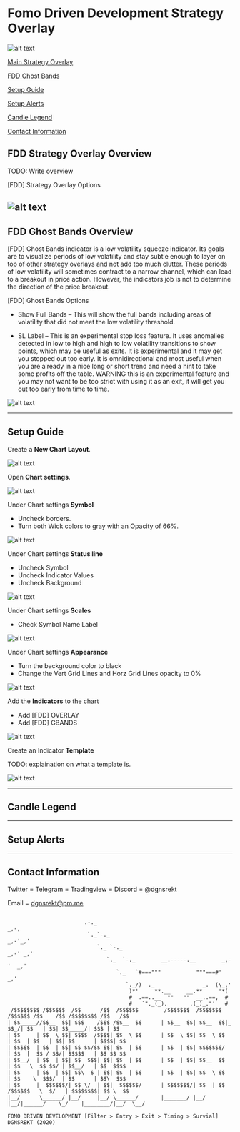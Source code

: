 # Fomo Driven Development Strategy Overlay

![alt text](https://www.tradingview.com/x/nQ6DxTxA/)

[Main Strategy Overlay](#fdd-strategy-overlay-overview)

[FDD Ghost Bands](#fdd-ghost-bands-overview)

[Setup Guide](#setup-guide)

[Setup Alerts](#setup-alerts)

[Candle Legend](#candle-legend)

[Contact Information](#contact-information)


## FDD Strategy Overlay Overview

TODO: Write overview

[FDD] Strategy Overlay Options

![alt text](docs/img/overlay_options.png)
---

## FDD Ghost Bands Overview
[FDD] Ghost Bands indicator is a low volatility squeeze indicator.  Its goals are to visualize periods of low volatility and stay subtle enough to layer on top of other strategy overlays and not add too much clutter.  These periods of low volatility will sometimes contract to a narrow channel, which can lead to a breakout in price action.  However, the indicators job is not to determine the direction of the price breakout.

[FDD] Ghost Bands Options

* Show Full Bands – This will show the full bands including areas of volatility that did not meet the low volatility threshold.

* SL Label – This is an experimental stop loss feature.  It uses anomalies detected in low to high and high to low volatility transitions to show points, which may be useful as exits. It is experimental and it may get you stopped out too early.  It is omnidirectional and most useful when you are already in a nice long or short trend and need a hint to take some profits off the table.  WARNING this is an experimental feature and you may not want to be too strict with using it as an exit, it will get you out too early from time to time.

![alt text](docs/img/ghost_band_options.png)

---
## Setup Guide

Create a **New Chart Layout**.

![alt text](docs/img/new_chart_layout.gif)

Open **Chart settings**.

![alt text](docs/img/open_chart_settings.gif)

Under Chart settings  **Symbol**

* Uncheck borders.
* Turn both Wick colors to gray with an Opacity of 66%.

![alt text](docs/img/chart_settings_symbol.gif)

Under Chart settings **Status line**

* Uncheck Symbol
* Uncheck Indicator Values
* Uncheck Background

![alt text](docs/img/chart_settings_status_line_example.gif)

Under Chart settings **Scales**

* Check Symbol Name Label

![alt text](docs/img/chart_settings_scales_example.gif)

Under Chart settings  **Appearance**

* Turn the background color to black
* Change the Vert Grid Lines and Horz Grid Lines opacity to 0%

![alt text](docs/img/chart_settings_appearance_example.gif)

Add the **Indicators** to the chart

* Add [FDD] OVERLAY
* Add [FDD] GBANDS

![alt text](docs/img/add_scripts.gif)

Create an Indicator **Template**

TODO: explaination on what a template is.

![alt text](docs/img/save_template.gif)


---

## Candle Legend

---

## Setup Alerts

---

## Contact Information

Twitter = Telegram = Tradingview = Discord = @dgnsrekt

Email = dgnsrekt@pm.me

```

                        .-._                                                   _,-,
                         `._`-._                                           _,-'_,'
                            `._ `-._                                   _,-' _,'
                               `._  `-._        __.-----.__        _,-'  _,'
                                  `._   `#==="""           """===#'   _,'
                                     `._/)  ._               _.  (\_,'
                                      )*'     **.__     __.**     '*(
                                      #  .==..__  ""   ""  __..==,  #
                                      #   `"._(_).       .(_)_."'   #
 /$$$$$$$$ /$$$$$$  /$$      /$$  /$$$$$$        /$$$$$$$  /$$$$$$$  /$$$$$$ /$$    /$$ /$$$$$$$$ /$$   /$$
| $$_____//$$__  $$| $$$    /$$$ /$$__  $$      | $$__  $$| $$__  $$|_  $$_/| $$   | $$| $$_____/| $$$ | $$
| $$     | $$  \ $$| $$$$  /$$$$| $$  \ $$      | $$  \ $$| $$  \ $$  | $$  | $$   | $$| $$      | $$$$| $$
| $$$$$  | $$  | $$| $$ $$/$$ $$| $$  | $$      | $$  | $$| $$$$$$$/  | $$  |  $$ / $$/| $$$$$   | $$ $$ $$
| $$__/  | $$  | $$| $$  $$$| $$| $$  | $$      | $$  | $$| $$__  $$  | $$   \  $$ $$/ | $$__/   | $$  $$$$
| $$     | $$  | $$| $$\  $ | $$| $$  | $$      | $$  | $$| $$  \ $$  | $$    \  $$$/  | $$      | $$\  $$$
| $$     |  $$$$$$/| $$ \/  | $$|  $$$$$$/      | $$$$$$$/| $$  | $$ /$$$$$$   \  $/   | $$$$$$$$| $$ \  $$
|__/      \______/ |__/     |__/ \______/       |_______/ |__/  |__/|______/    \_/    |________/|__/  \__/

FOMO DRIVEN DEVELOPMENT [Filter > Entry > Exit > Timing > Survial]
DGNSREKT (2020)
```
